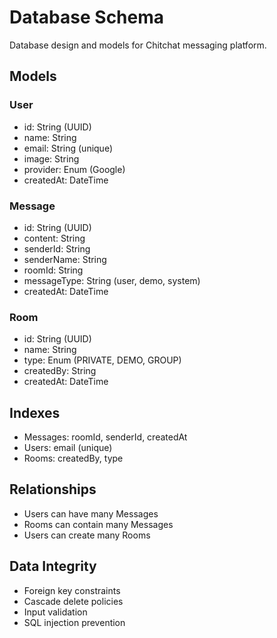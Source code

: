 ﻿# Database Schema

Database design and models for Chitchat messaging platform.

## Models

### User
- id: String (UUID)
- name: String
- email: String (unique)
- image: String
- provider: Enum (Google)
- createdAt: DateTime

### Message  
- id: String (UUID)
- content: String
- senderId: String
- senderName: String
- roomId: String
- messageType: String (user, demo, system)
- createdAt: DateTime

### Room
- id: String (UUID)
- name: String
- type: Enum (PRIVATE, DEMO, GROUP)
- createdBy: String
- createdAt: DateTime

## Indexes
- Messages: roomId, senderId, createdAt
- Users: email (unique)
- Rooms: createdBy, type

## Relationships
- Users can have many Messages
- Rooms can contain many Messages
- Users can create many Rooms

## Data Integrity
- Foreign key constraints
- Cascade delete policies  
- Input validation
- SQL injection prevention
